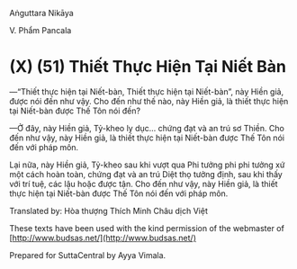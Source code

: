 Aṅguttara Nikāya

V. Phẩm Pancala

# (X) (51) Thiết Thực Hiện Tại Niết Bàn

—“Thiết thực hiện tại Niết-bàn, Thiết thực hiện tại Niết-bàn”, này Hiền giả, được nói đến như vậy. Cho đến như thế nào, này Hiền giả, là thiết thực hiện tại Niết-bàn được Thế Tôn nói đến?

—Ở đây, này Hiền giả, Tỷ-kheo ly dục... chứng đạt và an trú sơ Thiền. Cho đến như vậy, này Hiền giả, là thiết thực hiện tại Niết-bàn được Thế Tôn nói đến với pháp môn.

Lại nữa, này Hiền giả, Tỷ-kheo sau khi vượt qua Phi tưởng phi phi tưởng xứ một cách hoàn toàn, chứng đạt và an trú Diệt thọ tưởng định, sau khi thấy với trí tuệ, các lậu hoặc được tận. Cho đến như vậy, này Hiền giả, là thiết thực hiện tại Niết-bàn được Thế Tôn nói đến với pháp môn.

Translated by: Hòa thượng Thích Minh Châu dịch Việt

These texts have been used with the kind permission of the webmaster of [http://www.budsas.net/](http://www.budsas.net/)

Prepared for SuttaCentral by Ayya Vimala.